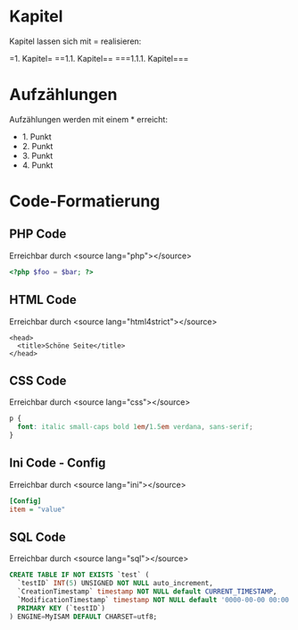 # Kapitel

Kapitel lassen sich mit = realisieren:

=1. Kapitel= ==1.1. Kapitel== ===1.1.1. Kapitel===

# Aufzählungen

Aufzählungen werden mit einem \* erreicht:

-   1\. Punkt
-   2\. Punkt
-   3\. Punkt
-   4\. Punkt

# Code-Formatierung

## PHP Code

Erreichbar durch &lt;source lang="php"&gt;&lt;/source&gt;

``` php
<?php $foo = $bar; ?>
```

## HTML Code

Erreichbar durch &lt;source lang="html4strict"&gt;&lt;/source&gt;

``` html4strict
<head>
  <title>Schöne Seite</title>
</head>
```

## CSS Code

Erreichbar durch &lt;source lang="css"&gt;&lt;/source&gt;

``` css
p {
  font: italic small-caps bold 1em/1.5em verdana, sans-serif;
}
```

## Ini Code - Config

Erreichbar durch &lt;source lang="ini"&gt;&lt;/source&gt;

``` ini
[Config]
item = "value"
```

## SQL Code

Erreichbar durch &lt;source lang="sql"&gt;&lt;/source&gt;

``` sql
CREATE TABLE IF NOT EXISTS `test` (
  `testID` INT(5) UNSIGNED NOT NULL auto_increment,
  `CreationTimestamp` timestamp NOT NULL default CURRENT_TIMESTAMP,
  `ModificationTimestamp` timestamp NOT NULL default '0000-00-00 00:00:00',
  PRIMARY KEY (`testID`)
) ENGINE=MyISAM DEFAULT CHARSET=utf8;
```